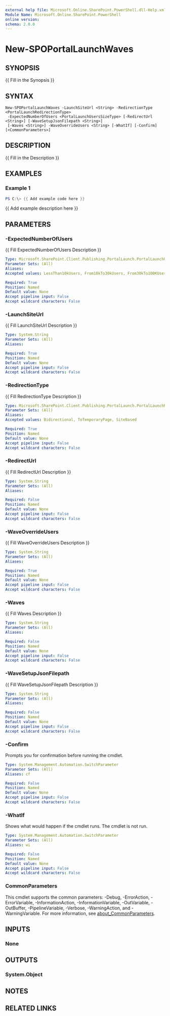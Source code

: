 ```yaml
---
external help file: Microsoft.Online.SharePoint.PowerShell.dll-Help.xml
Module Name: Microsoft.Online.SharePoint.PowerShell
online version:
schema: 2.0.0
---
```


# New-SPOPortalLaunchWaves

## SYNOPSIS
{{ Fill in the Synopsis }}

## SYNTAX

```
New-SPOPortalLaunchWaves -LaunchSiteUrl <String> -RedirectionType <PortalLaunchRedirectionType>
 -ExpectedNumberOfUsers <PortalLaunchUsersSizeType> [-RedirectUrl <String>] [-WaveSetupJsonFilepath <String>]
 [-Waves <String>] -WaveOverrideUsers <String> [-WhatIf] [-Confirm] [<CommonParameters>]
```

## DESCRIPTION
{{ Fill in the Description }}

## EXAMPLES

### Example 1
```powershell
PS C:\> {{ Add example code here }}
```

{{ Add example description here }}

## PARAMETERS

### -ExpectedNumberOfUsers
{{ Fill ExpectedNumberOfUsers Description }}

```yaml
Type: Microsoft.SharePoint.Client.Publishing.PortalLaunch.PortalLaunchUsersSizeType
Parameter Sets: (All)
Aliases:
Accepted values: LessThan10kUsers, From10kTo30kUsers, From30kTo100KUsers, MoreThan100kUsers

Required: True
Position: Named
Default value: None
Accept pipeline input: False
Accept wildcard characters: False
```

### -LaunchSiteUrl
{{ Fill LaunchSiteUrl Description }}

```yaml
Type: System.String
Parameter Sets: (All)
Aliases:

Required: True
Position: Named
Default value: None
Accept pipeline input: False
Accept wildcard characters: False
```

### -RedirectionType
{{ Fill RedirectionType Description }}

```yaml
Type: Microsoft.SharePoint.Client.Publishing.PortalLaunch.PortalLaunchRedirectionType
Parameter Sets: (All)
Aliases:
Accepted values: Bidirectional, ToTemporaryPage, SiteBased

Required: True
Position: Named
Default value: None
Accept pipeline input: False
Accept wildcard characters: False
```

### -RedirectUrl
{{ Fill RedirectUrl Description }}

```yaml
Type: System.String
Parameter Sets: (All)
Aliases:

Required: False
Position: Named
Default value: None
Accept pipeline input: False
Accept wildcard characters: False
```

### -WaveOverrideUsers
{{ Fill WaveOverrideUsers Description }}

```yaml
Type: System.String
Parameter Sets: (All)
Aliases:

Required: True
Position: Named
Default value: None
Accept pipeline input: False
Accept wildcard characters: False
```

### -Waves
{{ Fill Waves Description }}

```yaml
Type: System.String
Parameter Sets: (All)
Aliases:

Required: False
Position: Named
Default value: None
Accept pipeline input: False
Accept wildcard characters: False
```

### -WaveSetupJsonFilepath
{{ Fill WaveSetupJsonFilepath Description }}

```yaml
Type: System.String
Parameter Sets: (All)
Aliases:

Required: False
Position: Named
Default value: None
Accept pipeline input: False
Accept wildcard characters: False
```

### -Confirm
Prompts you for confirmation before running the cmdlet.

```yaml
Type: System.Management.Automation.SwitchParameter
Parameter Sets: (All)
Aliases: cf

Required: False
Position: Named
Default value: None
Accept pipeline input: False
Accept wildcard characters: False
```

### -WhatIf
Shows what would happen if the cmdlet runs.
The cmdlet is not run.

```yaml
Type: System.Management.Automation.SwitchParameter
Parameter Sets: (All)
Aliases: wi

Required: False
Position: Named
Default value: None
Accept pipeline input: False
Accept wildcard characters: False
```

### CommonParameters
This cmdlet supports the common parameters: -Debug, -ErrorAction, -ErrorVariable, -InformationAction, -InformationVariable, -OutVariable, -OutBuffer, -PipelineVariable, -Verbose, -WarningAction, and -WarningVariable. For more information, see [about_CommonParameters](https://go.microsoft.com/fwlink/?LinkID=113216).

## INPUTS

### None

## OUTPUTS

### System.Object

## NOTES

## RELATED LINKS
